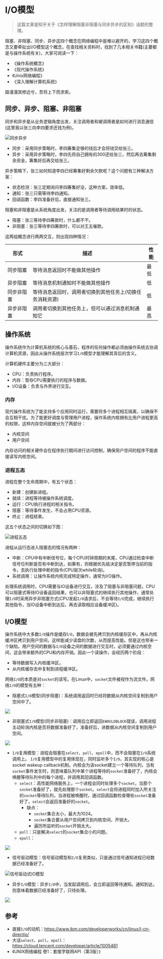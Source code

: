 # I/O模型

> 这篇文章是知乎关于《怎样理解阻塞非阻塞与同步异步的区别》话题的整理。

阻塞、非阻塞、同步、异步这四个概念在网络编程中是难以避开的，学习这四个概念又要牵扯出I/O模型这个概念，在查找相关资料时，找到了几本相关书籍(主要都是与操作系统有关)，大家可阅读一下：

- 《操作系统概念》
- 《现代操作系统》
- 《Unix网络编程》
- 《深入理解计算机系统》

路漫漫其修远兮，吾将上下而求索。

## 同步、异步、阻塞、非阻塞

同步和异步是从业务逻辑角度出发，关注调用者和被调用者是如何进行消息通信(这里我以张三向李四要求还钱为例)。

![同步异步](raw/同步异步.png)

- 同步：采用同步策略时，李四筹集足够的钱后才会将钱交给张三。
- 异步：采用异步策略时，李四先将自己拥有的300还给张三，然后再去筹集剩余资金，筹集好后再交给张三。

异步策略下，张三如何知道李四已经筹集好剩余欠款呢？这个问题有三种解决方案：

- 状态检测：张三定期询问李四筹集好没，这种方案，效率低。
- 通知：张三只需等待李四通知。
- 回调函数：李四准备好后，直接通知张三。

阻塞和非阻塞是从系统角度出发，关注的是调用者等待调用结果时的状态。

- 阻塞：张三等待李四筹款时，什么都不干。
- 非阻塞：张三等待李四筹款时，可以对王五催款。

这两组概念进行两两交互，则出现四种情况：

| 形式       | 描述                                                     | 性能 |
| ---------- | -------------------------------------------------------- | ---- |
| 同步阻塞   | 等待消息返回时不能做其他操作                             | 最低 |
| 异步阻塞   | 等待消息机制通知时不能做其他操作                         | 低   |
| 同步非阻塞 | 等待消息返回时，调用者切换到其他任务上(切换任务消耗资源) | 低   |
| 异步非阻塞 | 调用者切换到其他任务上，但可以通过消息机制通知它         | 最高 |

## 操作系统

操作系统作为计算机系统的核心与基石，程序的任何操作都必须由操作系统去协调计算机资源，因此从操作系统层次学习`I/O`模型才能理解其背后的含义。

计算机硬件主要分为三大部分：

- CPU：负责执行程序。
- 内存：暂存CPU需要执行的程序与数据。
- I/O设备：负责与外界进行交互。

### 内存

现代操作系统为了能支持多个应用同时运行，需要将多个进程相互隔离，以确保不会互相干扰。为了能更好调度与管理用户进程，操作系统内核拥有比用户进程更高的权限，这样内存空间就被分为了两部分：

- 内核空间
- 用户空间

内存访问的相关硬件会在程序执行期间进行访问控制，确保用户空间的程序不能直接读写内核空间。

### 进程五态

进程在整个生命周期中，有五个状态：

- 新建：创建新进程。
- 就续：进程等待被操作系统调度。
- 运行：CPU执行进程的相关指令。
- 阻塞：等待事件发生，不会占用CPU资源。
- 终止：进程结束。

这五个状态之间的切换如下图：

![进程五态](raw/进程五态.png)

进程从运行态进入阻塞态的情况有两种：

- 中断：CPU中有中断信号位，每个CPU时钟周期的末尾，CPU通过检查中断信号位判断是否有中断到达，如果有，则根据优先级决定是否暂停当前的指令，去执行处理中断的指令(CPU层次while轮询)。
- 系统调用：让操作系统内核完成特定操作，通常为I/O操作。

处理系统调用时，CPU需要与IO设备进行交互，涉及了阻塞与非阻塞问题，CPU可以阻塞式等待IO设备返回结果，也可以非阻塞式的继续执行其他操作，通常处理`I/O`时采用异步非阻塞方式(CPU发起`I/O`请求后，不会等待`I/O`完成，继续执行其他指令，当IO设备中断到达后，再去读取相应设备缓冲区)。

## I/O模型

操作系统中大多数`I/O`操作是缓存I`/O`，数据会被先拷贝到内核缓存区中，再从内核缓冲区拷贝到用户空间，这样能减少读盘的次数，从而提高性能。但是这也带来一个缺陷，用户空间的数据与`I/O`设备之间的数据进行交互时，必须要通过内核空间，这会带来额外的CPU和内存开销。因此一个读操作，会经历两个阶段：

- 等待数据写入内核缓冲区。
- 从内核缓存去中复制到进程缓冲区。

网络`I/O`的本质是对`socket`的读写。在Linux中，`socket`文件被视作为流文件。网络`I/O`的模型有五种：

- 阻塞式`I/O`模型(同步阻塞)：系统调用返回时已经将数据从内核空间复制到用户空间中了。

![](raw/阻塞式IO模型.png)

- 非阻塞式`I/O`模型(同步非阻塞)：调用后立即返回`EWOULDBLOCK`错误，调用进程主动轮询内核是否将数据准备好了，准备好后，进数据从内核空间复制到用户空间。



![](raw/非阻塞式IO模型.png)



- `I/O`复用模型：进程会阻塞在`select`、`poll`、`epoll`中，而不会阻塞在`I/O`系统调用上。
	`I/O`复用模型中的复用体现在，同时监听多个`I/O`，其实现的核心是socket wakeup callback机制。内核会为该socket建立一个等待队列，当有`socket`事件发生时，则意味着队列中某个进程等待的`socket`准备好了，内核会唤醒等待队列中的每个进程，并调用其回调函数。
	- `select`：高性能网络服务上，一个进程会同时处理多个`socket`，当那个`socket`准备好了，就先处理那个`socket`。`select`会将进程同时加入所关注的`socket`等待队列，当进程被唤醒时，通过回调函数检查哪些`socket`准备好了，`select`会返回准备好的`socket`。
	  - 缺点：
	    - `socket`集合太小，最大为1024。
	    - `socket`集合要从用户空间拷贝到内核空间，开销大。
	    - 遍历所监听的`socket`开销太大。
	- `poll`：只是解决`select`的`socket`集合小的问题。
	- `epoll`：

![](raw/IO复用模型.png)




- 信号驱动模型：信号驱动模型和`I/O`复用类似，只是通过信号通知进程已经数据已经准备好了。

![信号驱动式IO模型](raw/信号驱动式IO模型.png)

- 异步`I/O`模型：异步`I/O`中，当发起调用后，会立即返回等待通知。通知到达，则意味着数据已经准备好了，只待处理。

![](raw/异步IO模型.png)

## 参考

- 直接`I/O`的动机：https://www.ibm.com/developerworks/cn/linux/l-cn-directio/
- 大话`select`、`poll`、`epoll`：https://cloud.tencent.com/developer/article/1005481
- 《UNIX网络编程 卷1：套接字联网API（第3版）》